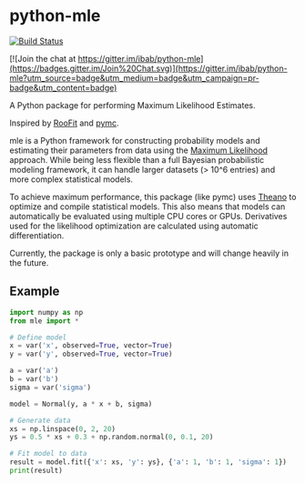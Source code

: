 # python-mle

[![Build Status](https://travis-ci.org/ibab/python-mle.svg?branch=master)](https://travis-ci.org/ibab/python-mle)

[![Join the chat at https://gitter.im/ibab/python-mle](https://badges.gitter.im/Join%20Chat.svg)](https://gitter.im/ibab/python-mle?utm_source=badge&utm_medium=badge&utm_campaign=pr-badge&utm_content=badge)

A Python package for performing Maximum Likelihood Estimates.

Inspired by [RooFit](https://root.cern.ch/drupal/content/roofit) and [pymc](https://github.com/pymc-devs/pymc).

mle is a Python framework for constructing probability models and estimating their parameters from data using the [Maximum Likelihood](http://en.wikipedia.org/wiki/Maximum_likelihood) approach.
While being less flexible than a full Bayesian probabilistic modeling framework, it can handle larger datasets (> 10^6 entries) and more complex statistical models.

To achieve maximum performance, this package (like pymc) uses [Theano](http://deeplearning.net/software/theano/tutorial/) to optimize and compile statistical models.
This also means that models can automatically be evaluated using multiple CPU cores or GPUs.
Derivatives used for the likelihood optimization are calculated using automatic differentiation.

Currently, the package is only a basic prototype and will change heavily in the future.

## Example

```python
import numpy as np
from mle import *

# Define model
x = var('x', observed=True, vector=True)
y = var('y', observed=True, vector=True)

a = var('a')
b = var('b')
sigma = var('sigma')

model = Normal(y, a * x + b, sigma)

# Generate data
xs = np.linspace(0, 2, 20)
ys = 0.5 * xs + 0.3 + np.random.normal(0, 0.1, 20)

# Fit model to data
result = model.fit({'x': xs, 'y': ys}, {'a': 1, 'b': 1, 'sigma': 1})
print(result)
```

